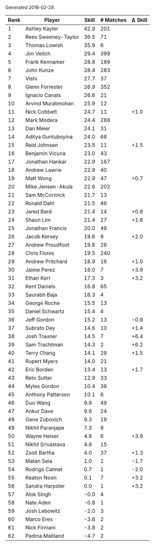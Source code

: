 Generated 2016-02-29.

| Rank | Player              | Skill | # Matches | Δ Skill |
|------|---------------------|-------|-----------|---------|
|    1 | Ashley Kayler       |  42.9 |       201 |         |
|    2 | Rees Sweeney-Taylor |  36.5 |        71 |         |
|    3 | Thomas Lowish       |  35.9 |         6 |         |
|    4 | Jim Veitch          |  29.4 |       399 |         |
|    5 | Frank Kennamer      |  28.8 |       189 |         |
|    6 | John Kunze          |  28.4 |       283 |         |
|    7 | Vishi               |  27.7 |        37 |         |
|    8 | Glenn Forrester     |  26.9 |       352 |         |
|    9 | Ignacio Canals      |  26.6 |        21 |         |
|   10 | Arvind Muralimohan  |  25.9 |        12 |         |
|   11 | Nick Cobbett        |  24.7 |        11 |    +1.0 |
|   12 | Mark Modera         |  24.4 |       288 |         |
|   13 | Dan Meier           |  24.1 |        31 |         |
|   14 | Aditya Guntuboyina  |  24.0 |        68 |         |
|   15 | Reid Johnsen        |  23.5 |        11 |    +1.5 |
|   16 | Benjamin Vicuna     |  23.0 |        43 |         |
|   17 | Jonathan Hankar     |  22.9 |       167 |         |
|   18 | Andrew Lawrie       |  22.9 |        40 |         |
|   19 | Matt Wong           |  22.9 |        47 |    +0.7 |
|   20 | Mike Jensen-Akula   |  22.6 |       202 |         |
|   21 | Sam McCormick       |  21.7 |        13 |         |
|   22 | Ronald Dahl         |  21.5 |        46 |         |
|   23 | Jared Bard          |  21.4 |        14 |    +0.8 |
|   24 | Shaun Lim           |  21.4 |        27 |    +1.6 |
|   25 | Jonathan Francis    |  20.0 |        49 |         |
|   26 | Jacob Kersey        |  19.8 |         9 |    +2.0 |
|   27 | Andrew Proudfoot    |  19.8 |        26 |         |
|   28 | Chris Flores        |  19.5 |       240 |         |
|   29 | Andrew Pritchard    |  18.9 |        16 |    +1.0 |
|   30 | Jaime Perez         |  18.0 |         7 |    +3.9 |
|   31 | Ethan Kerr          |  17.3 |         3 |    +3.2 |
|   32 | Kent Daniels        |  16.8 |        65 |         |
|   33 | Saurabh Baja        |  16.3 |         4 |         |
|   34 | George Roche        |  15.5 |        13 |         |
|   35 | Daniel Schwartz     |  15.4 |         4 |         |
|   36 | Jeff Gordon         |  15.2 |        13 |    -0.9 |
|   37 | Subrato Dey         |  14.6 |        10 |    +1.4 |
|   38 | Josh Trauner        |  14.5 |         7 |    +6.4 |
|   39 | Sam Trachtman       |  14.3 |         2 |    +6.2 |
|   40 | Terry Chang         |  14.1 |        29 |    +1.5 |
|   41 | Rupert Myers        |  14.0 |        21 |         |
|   42 | Eric Borden         |  13.4 |        13 |    +1.7 |
|   43 | Reto Sutter         |  12.9 |        33 |         |
|   44 | Myles Gordon        |  10.4 |        39 |         |
|   45 | Anthony Patterson   |  10.1 |         6 |         |
|   46 | Duo Wang            |   9.8 |        49 |         |
|   47 | Ankur Dave          |   9.6 |        24 |         |
|   48 | Gene Zubovich       |   9.3 |        19 |         |
|   49 | Nikhil Paranjape    |   7.3 |         8 |         |
|   50 | Wayne Heiser        |   4.8 |         6 |    +3.9 |
|   51 | Nikhil Srivastava   |   4.8 |        15 |         |
|   52 | Zsolt Bartha        |   4.0 |        37 |    +1.3 |
|   53 | Matan Sela          |   1.0 |         1 |    -1.7 |
|   54 | Rodrigo Calmet      |   0.7 |         1 |    -2.0 |
|   55 | Keaton Noon         |   0.1 |         7 |    +3.2 |
|   56 | Sandra Harpster     |   0.0 |         1 |    +3.2 |
|   57 | Alok Singh          |  -0.0 |         4 |         |
|   58 | Nate Aden           |  -0.8 |         1 |         |
|   59 | Josh Lebowitz       |  -2.0 |         3 |         |
|   60 | Marco Eres          |  -3.6 |         2 |         |
|   61 | Nick Firmani        |  -3.8 |         2 |         |
|   62 | Padma Maitland      |  -4.7 |         2 |         |